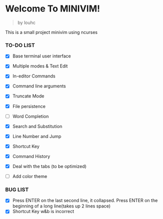 # Welcome To MINIVIM!

> by louhc

This is a small project minivim using ncurses

### TO-DO LIST

- [x] Base terminal user interface
- [x] Multiple modes & Text Edit
- [x] In-editor Commands
- [x] Command line arguments
- [x] Truncate Mode
- [x] File persistence
- [ ] Word Completion
- [x] Search and Substitution
- [x] Line Number and Jump
- [x] Shortcut Key
- [x] Command History
- [x] Deal with the tabs (to be optimized)
- [ ] Add color theme


### BUG LIST

- [x] Press ENTER on the last second line, it collapsed. Press ENTER on the beginning of a long line(takes up 2 lines space)
- [x] Shortcut Key w&b is incorrect
